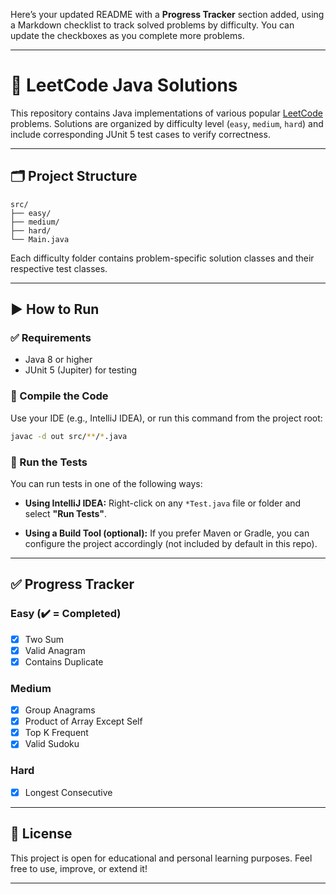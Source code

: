 Here’s your updated README with a **Progress Tracker** section added, using a Markdown checklist to track solved problems by difficulty. You can update the checkboxes as you complete more problems.

---

# 📘 LeetCode Java Solutions

This repository contains Java implementations of various popular [LeetCode](https://leetcode.com/) problems. Solutions are organized by difficulty level (`easy`, `medium`, `hard`) and include corresponding JUnit 5 test cases to verify correctness.

---

## 🗂️ Project Structure

```
src/
├── easy/
├── medium/
├── hard/
└── Main.java
```

Each difficulty folder contains problem-specific solution classes and their respective test classes.

---

## ▶️ How to Run

### ✅ Requirements

* Java 8 or higher
* JUnit 5 (Jupiter) for testing

### 🔧 Compile the Code

Use your IDE (e.g., IntelliJ IDEA), or run this command from the project root:

```bash
javac -d out src/**/*.java
```

### 🧪 Run the Tests

You can run tests in one of the following ways:

* **Using IntelliJ IDEA:**
  Right-click on any `*Test.java` file or folder and select **"Run Tests"**.

* **Using a Build Tool (optional):**
  If you prefer Maven or Gradle, you can configure the project accordingly (not included by default in this repo).

---

## ✅ Progress Tracker

### Easy (✔️ = Completed)

* [x] Two Sum
* [x] Valid Anagram
* [x] Contains Duplicate

### Medium

* [x] Group Anagrams
* [x] Product of Array Except Self
* [x] Top K Frequent
* [x] Valid Sudoku

### Hard

* [x] Longest Consecutive

---

## 📜 License

This project is open for educational and personal learning purposes.
Feel free to use, improve, or extend it!

---
